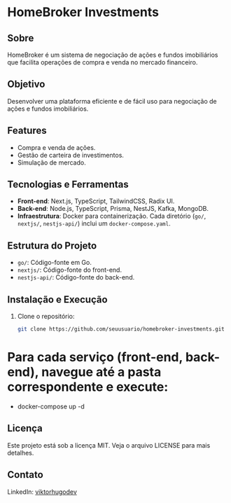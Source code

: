 # HomeBroker Investments

## Sobre

HomeBroker é um sistema de negociação de ações e fundos imobiliários que facilita operações de compra e venda no mercado financeiro.

## Objetivo

Desenvolver uma plataforma eficiente e de fácil uso para negociação de ações e fundos imobiliários.

## Features

- Compra e venda de ações.
- Gestão de carteira de investimentos.
- Simulação de mercado.

## Tecnologias e Ferramentas

- **Front-end**: Next.js, TypeScript, TailwindCSS, Radix UI.
- **Back-end**: Node.js, TypeScript, Prisma, NestJS, Kafka, MongoDB.
- **Infraestrutura**: Docker para containerização. Cada diretório (`go/`, `nextjs/`, `nestjs-api/`) inclui um `docker-compose.yaml`.

## Estrutura do Projeto

- `go/`: Código-fonte em Go.
- `nextjs/`: Código-fonte do front-end.
- `nestjs-api/`: Código-fonte do back-end.

## Instalação e Execução

1. Clone o repositório:
   ```bash
   git clone https://github.com/seuusuario/homebroker-investments.git
   ```

# Para cada serviço (front-end, back-end), navegue até a pasta correspondente e execute:

- docker-compose up -d

## Licença

Este projeto está sob a licença MIT. Veja o arquivo LICENSE para mais detalhes.

## Contato

LinkedIn: [viktorhugodev](https://www.linkedin.com/in/viktorhugodev/)
